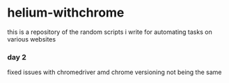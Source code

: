 # helium-withchrome
this is a repository of the random scripts i write for automating tasks on various websites

### day 2 
fixed issues with chromedriver amd chrome versioning not being the same


